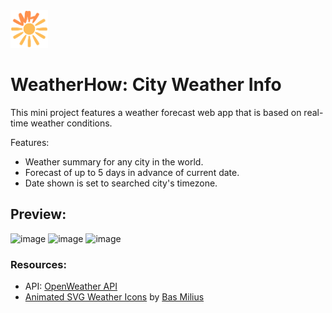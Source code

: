 <a>
	<img src="src/assets/weatherhowlogo.gif" alt="WeatherHow Logo" height="60" width="60" />
</a>

# WeatherHow: City Weather Info
This mini project features a weather forecast web app that is based on real-time weather conditions. 

Features:
- Weather summary for any city in the world.
- Forecast of up to 5 days in advance of current date.
- Date shown is set to searched city's timezone.

## Preview:
![image](https://github.com/user-attachments/assets/4782afe3-2fe7-48a1-ac93-511a66eaf29c)
![image](https://github.com/user-attachments/assets/e6883033-bd98-4f3d-b3ad-760a8da63fd8)
![image](https://github.com/user-attachments/assets/d04e24af-8eef-41fb-9717-a2a791318c74)


### Resources:
- API: [OpenWeather API](https://openweathermap.org/api)
- [Animated SVG Weather Icons](https://github.com/basmilius/weather-icons?tab=readme-ov-file) by [Bas Milius](https://bas.dev)
